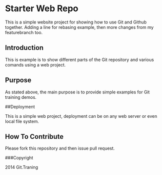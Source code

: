 # Starter Web Repo

This is a simple website project for showing how to use Git and Github together. Adding a line for rebasing example, then more changes from my featurebranch too.

## Introduction

This is example is to show different parts of the Git repository and various comands using a web project.

## Purpose

As stated above, the main purpose is to provide simple examples for Git training demos.

##Deployment

This is a simple web project, deployment can be on any web server or even local file system.

## How To Contribute
Please fork this repository and then issue pull request.

###Copyright

2014 Git.Traning